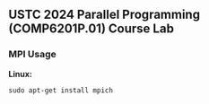 ## USTC 2024 Parallel Programming (COMP6201P.01) Course Lab

### MPI Usage

<strong>Linux:</strong>

```
sudo apt-get install mpich
```

